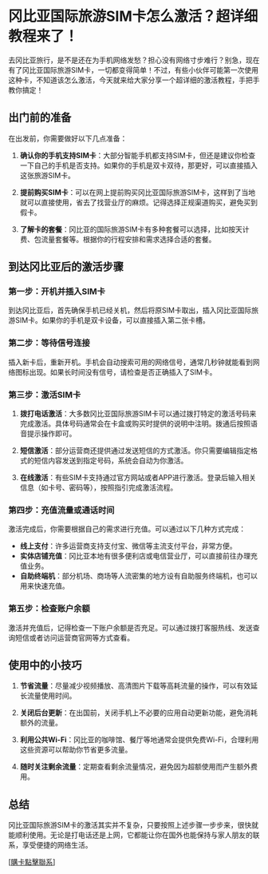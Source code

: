 # 冈比亚国际旅游SIM卡怎么激活？超详细教程来了！

去冈比亚旅行，是不是还在为手机网络发愁？担心没有网络寸步难行？别急，现在有了冈比亚国际旅游SIM卡，一切都变得简单！不过，有些小伙伴可能第一次使用这种卡，不知道该怎么激活，今天就来给大家分享一个超详细的激活教程，手把手教你搞定！

## 出门前的准备

在出发前，你需要做好以下几点准备：

1. **确认你的手机支持SIM卡**：大部分智能手机都支持SIM卡，但还是建议你检查一下自己的手机是否支持。如果你的手机是双卡双待，那更好，可以直接插入这张旅游SIM卡。

2. **提前购买SIM卡**：可以在网上提前购买冈比亚国际旅游SIM卡，这样到了当地就可以直接使用，省去了找营业厅的麻烦。记得选择正规渠道购买，避免买到假卡。

3. **了解卡的套餐**：冈比亚的国际旅游SIM卡有多种套餐可以选择，比如按天计费、包流量套餐等。根据你的行程安排和需求选择合适的套餐。

## 到达冈比亚后的激活步骤

### 第一步：开机并插入SIM卡

到达冈比亚后，首先确保手机已经关机，然后将原SIM卡取出，插入冈比亚国际旅游SIM卡。如果你的手机是双卡设备，可以直接插入第二张卡槽。

### 第二步：等待信号连接

插入新卡后，重新开机。手机会自动搜索可用的网络信号，通常几秒钟就能看到网络图标出现。如果长时间没有信号，请检查是否正确插入了SIM卡。

### 第三步：激活SIM卡

1. **拨打电话激活**：大多数冈比亚国际旅游SIM卡可以通过拨打特定的激活号码来完成激活。具体号码通常会在卡盒或购买时提供的说明中注明。拨通后按照语音提示操作即可。

2. **短信激活**：部分运营商还提供通过发送短信的方式激活。你只需要编辑指定格式的短信内容发送到指定号码，系统会自动为你激活。

3. **在线激活**：有些SIM卡支持通过官方网站或者APP进行激活。登录后输入相关信息（如卡号、密码等），按照指引完成激活流程。

### 第四步：充值流量或通话时间

激活完成后，你需要根据自己的需求进行充值。可以通过以下几种方式完成：

- **线上支付**：许多运营商支持支付宝、微信等主流支付平台，非常方便。
- **实体店铺充值**：冈比亚本地有很多便利店或电信营业厅，可以直接前往办理充值业务。
- **自助终端机**：部分机场、商场等人流密集的地方设有自助服务终端机，也可以用来快速充值。

### 第五步：检查账户余额

激活并充值后，记得检查一下账户余额是否充足。可以通过拨打客服热线、发送查询短信或者访问运营商官网等方式查看。

## 使用中的小技巧

1. **节省流量**：尽量减少视频播放、高清图片下载等高耗流量的操作，可以有效延长流量使用时间。
   
2. **关闭后台更新**：在出国前，关闭手机上不必要的应用自动更新功能，避免消耗额外的流量。

3. **利用公共Wi-Fi**：冈比亚的咖啡馆、餐厅等地通常会提供免费Wi-Fi，合理利用这些资源可以帮助你节省更多流量。

4. **随时关注剩余流量**：定期查看剩余流量情况，避免因为超额使用而产生额外费用。

## 总结

冈比亚国际旅游SIM卡的激活其实并不复杂，只要按照上述步骤一步步来，很快就能顺利使用。无论是打电话还是上网，它都能让你在国外也能保持与家人朋友的联系，享受便捷的网络生活。

[[購卡點擊聯系](https://t.me/s/esim1088)]